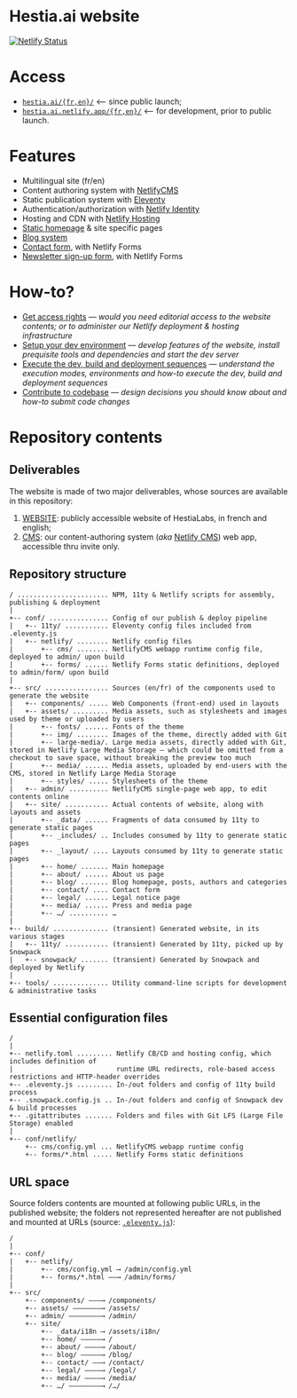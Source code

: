 # Hestia.ai website
[![Netlify Status](https://api.netlify.com/api/v1/badges/1c3c088e-c11b-4854-beac-8cc41617ac0f/deploy-status)](https://app.netlify.com/sites/hestia-hai/deploys) 

# Access

* [`hestia.ai/{fr,en}/`](https://hestia.ai/en/) ⟵ since public launch;
* [`hestia.ai.netlify.app/{fr,en}/`](https://hestia.ai.netlify.app/en/) ⟵ for development, prior to public launch.

# Features

- Multilingual site (fr/en)
- Content authoring system with [NetlifyCMS](https://netlifycms.org)
- Static publication system with [Eleventy](https://11ty.dev)
- Authentication/authorization with [Netlify Identity](https://app.netlify.com/sites/hestialabs/identity)
- Hosting and CDN with [Netlify Hosting](https://app.netlify.com/sites/hestialabs/overview)
- [Static homepage](https://hestia.ai/en/) & site specific pages
- [Blog system](https://hestia.ai/en/blog/)
- [Contact form](https://hestia.ai/en/about/#contact), with Netlify Forms
- [Newsletter sign-up form](https://hestia.ai/en/#newsletter), with Netlify Forms

# How-to?

* [Get access rights](https://github.com/hestiaAI/website.docs/tree/main/website-access-rights) — _would you need _editorial access_ to the website contents; or to _administer_ our Netlify deployment & hosting infrastructure_
* [Setup your dev environment](https://github.com/hestiaAI/website.docs/tree/main/website-dev-setup) — _develop features of the website, install prequisite tools and dependencies and start the dev server_
* [Execute the dev, build and deployment sequences](https://github.com/hestiaAI/website.docs/tree/main/website-execution) — _understand the execution modes, environments and how-to execute the dev, build and deployment sequences_
* [Contribute to codebase](https://github.com/hestiaAI/website.docs/tree/main/website-contrib) — _design decisions you should know about and how-to submit code changes_

# Repository contents


## Deliverables

The website is made of two major deliverables, whose sources are available in this repository:

1. [WEBSITE](https://hestia.ai.netlify.app): publicly accessible website of HestiaLabs, in french and english;
2. [CMS](https://hestia.ai.netlify.app/admin/): our content-authoring system (_aka_ [Netlify CMS](https://www.netlifycms.org)) web app, accessible thru invite only.

## Repository structure

```ascii
/ ....................... NPM, 11ty & Netlify scripts for assembly, publishing & deployment
|
+-- conf/ ............... Config of our publish & deploy pipeline
|   +-- 11ty/ ........... Eleventy config files included from .eleventy.js
|   +-- netlify/ ........ Netlify config files
|       +-- cms/ ........ NetlifyCMS webapp runtime config file, deployed to admin/ upon build
|       +-- forms/ ...... Netlify Forms static definitions, deployed to admin/form/ upon build
|
+-- src/ ................ Sources (en/fr) of the components used to generate the website
|   +-- components/ ..... Web Components (front-end) used in layouts
|   +-- assets/ ......... Media assets, such as stylesheets and images used by theme or uploaded by users
|       +-- fonts/ ...... Fonts of the theme
|       +-- img/ ........ Images of the theme, directly added with Git
|       +-- large-media/. Large media assets, directly added with Git, stored in Netlify Large Media Storage — which could be omitted from a checkout to save space, without breaking the preview too much
|       +-- media/ ...... Media assets, uploaded by end-users with the CMS, stored in Netlify Large Media Storage
|       +-- styles/ ..... Stylesheets of the theme
|   +-- admin/ .......... NetlifyCMS single-page web app, to edit contents online
|   +-- site/ ........... Actual contents of website, along with layouts and assets
|       +-- _data/ ...... Fragments of data consumed by 11ty to generate static pages
|       +-- _includes/ .. Includes consumed by 11ty to generate static pages
|       +-- _layout/ .... Layouts consumed by 11ty to generate static pages
|       +-- home/ ....... Main homepage
|       +-- about/ ...... About us page
|       +-- blog/ ....... Blog homepage, posts, authors and categories
|       +-- contact/ .... Contact form
|       +-- legal/ ...... Legal notice page
|       +-- media/ ...... Press and media page
|       +-- …/ .......... …
|
+-- build/ .............. (transient) Generated website, in its various stages
|   +-- 11ty/ ........... (transient) Generated by 11ty, picked up by Snowpack
|   +-- snowpack/ ....... (transient) Generated by Snowpack and deployed by Netlify
|
+-- tools/ .............. Utility command-line scripts for development & administrative tasks
```

## Essential configuration files

```ascii
/ 
|
+-- netlify.toml ......... Netlify CB/CD and hosting config, which includes definition of
|                          runtime URL redirects, role-based access restrictions and HTTP-header overrides
+-- .eleventy.js ......... In-/out folders and config of 11ty build process
+-- .snowpack.config.js .. In-/out folders and config of Snowpack dev & build processes
+-- .gitattributes ....... Folders and files with Git LFS (Large File Storage) enabled
|
+-- conf/netlify/
    +-- cms/config.yml ... NetlifyCMS webapp runtime config
    +-- forms/*.html ..... Netlify Forms static definitions
```

## URL space

Source folders contents are mounted at following public URLs, in the published website; the folders not represented hereafter are not published and mounted at URLs (source: [`.eleventy.js`](.eleventy.js)):

```ascii
/
|
+-- conf/
|   +-- netlify/
|       +-- cms/config.yml ⟶ /admin/config.yml
|       +-- forms/*.html ——⟶ /admin/forms/
|
+-- src/
    +-- components/ ———⟶ /components/
    +-- assets/ ———————⟶ /assets/
    +-- admin/ ————————⟶ /admin/
    +-- site/
        +-- _data/i18n ⟶ /assets/i18n/
        +-- home/ —————⟶ /
        +-- about/ ————⟶ /about/
        +-- blog/ —————⟶ /blog/
        +-- contact/ ——⟶ /contact/
        +-- legal/ ————⟶ /legal/
        +-- media/ ————⟶ /media/
        +-- …/ ————————⟶ /…/
```
